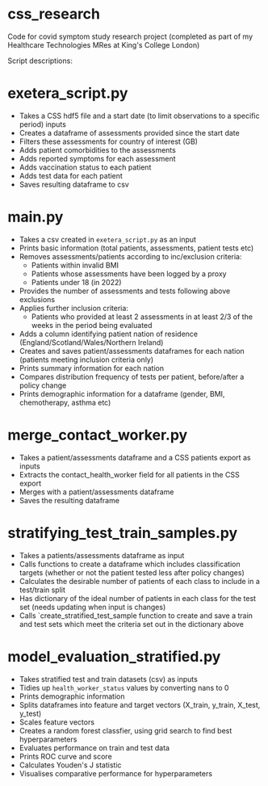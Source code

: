 # css_research
Code for covid symptom study research project (completed as part of my Healthcare Technologies MRes at King's College London)

Script descriptions:

# exetera_script.py

- Takes a CSS hdf5 file and a start date (to limit observations to a specific period) inputs
- Creates a dataframe of assessments provided since the start date
- Filters these assessments for country of interest (GB)
- Adds patient comorbidities to the assessments
- Adds reported symptoms for each assessment
- Adds vaccination status to each patient
- Adds test data for each patient
- Saves resulting dataframe to csv

# main.py

- Takes a csv created in `exetera_script.py` as an input
- Prints basic information (total patients, assessments, patient tests etc)
- Removes assessments/patients according to inc/exclusion criteria:
  - Patients within invalid BMI
  - Patients whose assessments have been logged by a proxy
  - Patients under 18 (in 2022)
- Provides the number of assessments and tests following above exclusions
- Applies further inclusion criteria:
  - Patients who provided at least 2 assessments in at least 2/3 of the weeks in the period being evaluated
- Adds a column identifying patient nation of residence (England/Scotland/Wales/Northern Ireland)
- Creates and saves patient/assessments dataframes for each nation (patients meeting inclusion criteria only)
- Prints summary information for each nation
- Compares distribution frequency of tests per patient, before/after a policy change
- Prints demographic information for a dataframe (gender, BMI, chemotherapy, asthma etc)

# merge_contact_worker.py

- Takes a patient/assessments dataframe and a CSS patients export as inputs
- Extracts the contact_health_worker field for all patients in the CSS export
- Merges with a patient/assessments dataframe
- Saves the resulting dataframe

# stratifying_test_train_samples.py

- Takes a patients/assessments dataframe as input
- Calls functions to create a dataframe which includes classification targets (whether or not the patient tested less after policy changes)
- Calculates the desirable number of patients of each class to include in a test/train split
- Has dictionary of the ideal number of patients in each class for the test set (needs updating when input is changes)
- Calls `create_stratified_test_sample function to create and save a train and test sets which meet the criteria set out in the dictionary above

# model_evaluation_stratified.py

- Takes stratified test and train datasets (csv) as inputs
- Tidies up `health_worker_status` values by converting nans to 0
- Prints demographic information
- Splits dataframes into feature and target vectors (X_train, y_train, X_test, y_test)
- Scales feature vectors
- Creates a random forest classfier, using grid search to find best hyperparameters
- Evaluates performance on train and test data
- Prints ROC curve and score
- Calculates Youden's J statistic
- Visualises comparative performance for hyperparameters
